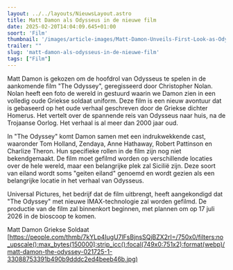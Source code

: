 ```yaml
---
layout: ../../layouts/NieuwsLayout.astro
title: Matt Damon als Odysseus in de nieuwe film
date: 2025-02-20T14:04:09.645+01:00
soort: 'Film'
thumbnail: '/images/article-images/Matt-Damon-Unveils-First-Look-as-Odysseus-in-Christopher-Nolans-_The-Odyssey_.webp'
trailer: ""
slug: 'matt-damon-als-odysseus-in-de-nieuwe-film'
tags: ["Film"]
---
```


Matt Damon is gekozen om de hoofdrol van Odysseus te spelen in de aankomende
film "The Odyssey", geregisseerd door Christopher Nolan. Nolan heeft een foto de
wereld in gestuurd waarin we Damon zien in een volledig oude Griekse soldaat
uniform. Deze film is een nieuw avontuur dat is gebaseerd op het oude verhaal
geschreven door de Griekse dichter Homerus. Het vertelt over de spannende reis
van Odysseus naar huis, na de Trojaanse Oorlog. Het verhaal is al meer dan 2000
jaar oud.

In "The Odyssey" komt Damon samen met een indrukwekkende cast, waaronder Tom
Holland, Zendaya, Anne Hathaway, Robert Pattinson en Charlize Theron. Hun
specifieke rollen in de film zijn nog niet bekendgemaakt. De film moet gefilmd
worden op verschillende locaties over de hele wereld, maar een belangrijke plek
zal Sicilië zijn. Deze soort van eiland wordt soms "geiten eiland" genoemd en
wordt gezien als een belangrijke locatie in het verhaal van Odysseus.

Universal Pictures, het bedrijf dat de film uitbrengt, heeft aangekondigd dat
"The Odyssey" met nieuwe IMAX-technologie zal worden gefilmd. De productie van
de film zal binnenkort beginnen, met plannen om op 17 juli 2026 in de bioscoop
te komen.

Matt Damon Griekse Soldaat
[https://people.com/thmb/7kYLp4IugU7lFsBjnsSQjBZX2rI=/750x0/filters:no_upscale():max_bytes(150000]:strip_icc():focal(749x0:751x2):format(webp)/matt-damon-the-odyssey-021725-1-33088753391b490b9dddc2ed4beeb46b.jpg)